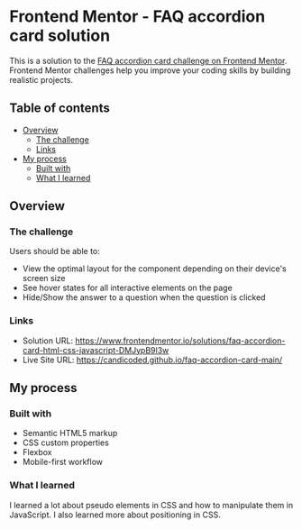 # Frontend Mentor - FAQ accordion card solution

This is a solution to the [FAQ accordion card challenge on Frontend Mentor](https://www.frontendmentor.io/challenges/faq-accordion-card-XlyjD0Oam). Frontend Mentor challenges help you improve your coding skills by building realistic projects. 

## Table of contents

- [Overview](#overview)
  - [The challenge](#the-challenge)
  - [Links](#links)
- [My process](#my-process)
  - [Built with](#built-with)
  - [What I learned](#what-i-learned)

## Overview

### The challenge

Users should be able to:

- View the optimal layout for the component depending on their device's screen size
- See hover states for all interactive elements on the page
- Hide/Show the answer to a question when the question is clicked

### Links

- Solution URL: https://www.frontendmentor.io/solutions/faq-accordion-card-html-css-javascript-DMJypB9l3w
- Live Site URL: https://candicoded.github.io/faq-accordion-card-main/

## My process

### Built with

- Semantic HTML5 markup
- CSS custom properties
- Flexbox
- Mobile-first workflow

### What I learned
I learned a lot about pseudo elements in CSS and how to manipulate them in JavaScript. I also learned more about positioning in CSS.
